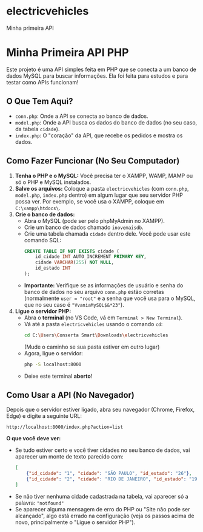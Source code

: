 # electricvehicles
Minha primeira API
# Minha Primeira API PHP

Este projeto é uma API simples feita em PHP que se conecta a um banco de dados MySQL para buscar informações. Ela foi feita para estudos e para testar como APIs funcionam!

## O Que Tem Aqui?

* `conn.php`: Onde a API se conecta ao banco de dados.
* `model.php`: Onde a API busca os dados do banco de dados (no seu caso, da tabela `cidade`).
* `index.php`: O "coração" da API, que recebe os pedidos e mostra os dados.

## Como Fazer Funcionar (No Seu Computador)

1.  **Tenha o PHP e o MySQL:** Você precisa ter o XAMPP, WAMP, MAMP ou só o PHP e MySQL instalados.
2.  **Salve os arquivos:** Coloque a pasta `electricvehicles` (com `conn.php`, `model.php`, `index.php` dentro) em algum lugar que seu servidor PHP possa ver. Por exemplo, se você usa o XAMPP, coloque em `C:\xampp\htdocs\`.
3.  **Crie o banco de dados:**
    * Abra o MySQL (pode ser pelo phpMyAdmin no XAMPP).
    * Crie um banco de dados chamado `inovemaisdb`.
    * Crie uma tabela chamada `cidade` dentro dele. Você pode usar este comando SQL:
        ```sql
        CREATE TABLE IF NOT EXISTS cidade (
            id_cidade INT AUTO_INCREMENT PRIMARY KEY,
            cidade VARCHAR(255) NOT NULL,
            id_estado INT
        );
        ```
    * **Importante:** Verifique se as informações de usuário e senha do banco de dados no seu arquivo `conn.php` estão corretas (normalmente `user = "root"` e a senha que você usa para o MySQL, que no seu caso é `"VvaniaMySQL$&*23"`).
4.  **Ligue o servidor PHP:**
    * Abra o **terminal** (no VS Code, vá em `Terminal > New Terminal`).
    * Vá até a pasta `electricvehicles` usando o comando `cd`:
        ```bash
        cd C:\Users\Conserta Smart\Downloads\electricvehicles
        ```
        (Mude o caminho se sua pasta estiver em outro lugar)
    * Agora, ligue o servidor:
        ```bash
        php -S localhost:8000
        ```
    * Deixe este terminal **aberto**!

## Como Usar a API (No Navegador)

Depois que o servidor estiver ligado, abra seu navegador (Chrome, Firefox, Edge) e digite a seguinte URL:

`http://localhost:8000/index.php?action=list`

**O que você deve ver:**

* Se tudo estiver certo e você tiver cidades no seu banco de dados, vai aparecer um monte de texto parecido com:
    ```json
    [
        {"id_cidade": "1", "cidade": "SÃO PAULO", "id_estado": "26"},
        {"id_cidade": "2", "cidade": "RIO DE JANEIRO", "id_estado": "19"}
    ]
    ```
* Se não tiver nenhuma cidade cadastrada na tabela, vai aparecer só a palavra: `"notfound"`
* Se aparecer alguma mensagem de erro do PHP ou "Site não pode ser alcançado", algo está errado na configuração (veja os passos acima de novo, principalmente o "Ligue o servidor PHP").




